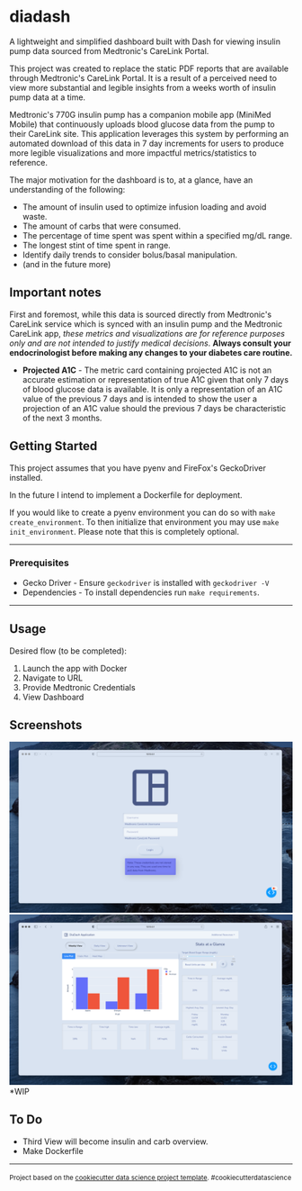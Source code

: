 diadash
==============================

A lightweight and simplified dashboard built with Dash for viewing insulin pump data sourced from Medtronic's CareLink Portal.

This project was created to replace the static PDF reports that are available through Medtronic's CareLink Portal. It is a result of a perceived need to view more substantial and legible insights from a weeks worth of insulin pump data at a time.

Medtronic's 770G insulin pump has a companion mobile app (MiniMed Mobile) that continuously uploads blood glucose data from the pump to their CareLink site. This application leverages this system by performing an automated download of this data in 7 day increments for users to produce more legible visualizations and more impactful metrics/statistics to reference.

The major motivation for the dashboard is to, at a glance, have an understanding of the following:
- The amount of insulin used to optimize infusion loading and avoid waste.
- The amount of carbs that were consumed. 
- The percentage of time spent was spent within a specified mg/dL range.
- The longest stint of time spent in range.
- Identify daily trends to consider bolus/basal manipulation.
- (and in the future more)

## Important notes

First and foremost, while this data is sourced directly from Medtronic's CareLink service which is synced with an insulin pump and the Medtronic CareLink app, *these metrics and visualizations are for reference purposes only and are not intended to justify medical decisions*. **Always consult your endocrinologist before making any changes to your diabetes care routine.**

- **Projected A1C** - The metric card containing projected A1C is not an accurate estimation or representation of true A1C given that only 7 days of blood glucose data is available. It is only a representation of an A1C value of the previous 7 days and is intended to show the user a projection of an A1C value should the previous 7 days be characteristic of the next 3 months.

## Getting Started
This project assumes that you have pyenv and FireFox's GeckoDriver installed.

In the future I intend to implement a Dockerfile for deployment.

If you would like to create a pyenv environment you can do so with `make create_environment`. 
To then initialize that environment you may use `make init_environment`. 
Please note that this is completely optional.

--------
### Prerequisites
- Gecko Driver - Ensure `geckodriver` is installed with `geckodriver -V`
- Dependencies - To install dependencies run `make requirements`.

--------
## Usage
Desired flow (to be completed):
1. Launch the app with Docker
2. Navigate to URL
3. Provide Medtronic Credentials
4. View Dashboard

## Screenshots
![Login Page](docs/images/login.png)
![Main Dashboard*](docs/images/main.png) 
*WIP

## To Do
- Third View will become insulin and carb overview.
- Make Dockerfile

--------

<p><small>Project based on the <a target="_blank" href="https://drivendata.github.io/cookiecutter-data-science/">cookiecutter data science project template</a>. #cookiecutterdatascience</small></p>
